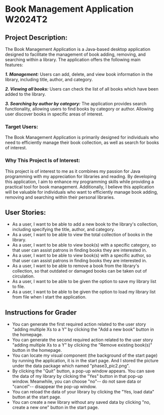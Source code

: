 #  Book Management Application W2024T2

## Project Description:
The Book Management Application is a Java-based desktop application designed to facilitate the management of book adding, removing, and searching within a library. The application offers the following main features:

***1. Management:*** Users can add, delete, and view book information in the library, including title, author, and category.

***2. Viewing all books:*** Users can check the list of all books which have been added to the library.

***3. Searching by author by category:*** The application provides search functionality, allowing users to find books by category or author. Allowing user discover books in specific areas of interest.

### Target Users:
The Book Management Application is primarily designed for individuals who need to efficiently manage their book collection, as well as search for books of interest.
### Why This Project Is of Interest:
This project is of interest to me as it combines my passion for Java programming with my appreciation for libraries and reading. By developing this application, I aim to enhance my programming skills while providing a practical tool for book management. Additionally, I believe this application will be valuable for individuals who want to efficiently manage book adding, removing and searching within their personal libraries.

## User Stories:
- As a user, I want to be able to add a new book to the library's collection, including specifying the title, author, and category.
- As a user, I want to be able to view the total collection of books in the library.
- As a user, I want to be able to view book(s) with a specific category, so that user can assist patrons in finding books they are interested in.
- As a user, I want to be able to view book(s) with a specific author, so that user can assist patrons in finding books they are interested in.
- As a user, I want to be able to remove a book from the library's collection, so that outdated or damaged books can be taken out of circulation.
- As a user, I want to be able to be given the option to save my library list to file.
- As a user, I want to be able to be given the option to load my library list from file when I start the application.

## Instructions for Grader
- You can generate the first required action related to the user story "adding multiple Xs to a Y" by clicking the "Add a new book" button in the homepage. 
- You can generate the second required action related to the user story "adding multiple Xs to a Y" by clicking the "Remove existing book(s)" button in the homepage.
- You can locate my visual component (the background of the start page) by running the application, it is in the start page. And I stored the picture under the data package which named "phase3_pic2.png".
- By clicking the "Quit" button, a pop-up window appears. You can save the data of my library by clicking the "Yes" button in that pop-up window.
Meanwhile, you can choose "no"-- do not save data or "cancel"-- disappear the pop-up window.
- You can reload the data of your library by clicking the "Yes, load data" button at the start page.
- You can create a new library without any saved data by clicking "no, create a new one" button in the start page.
